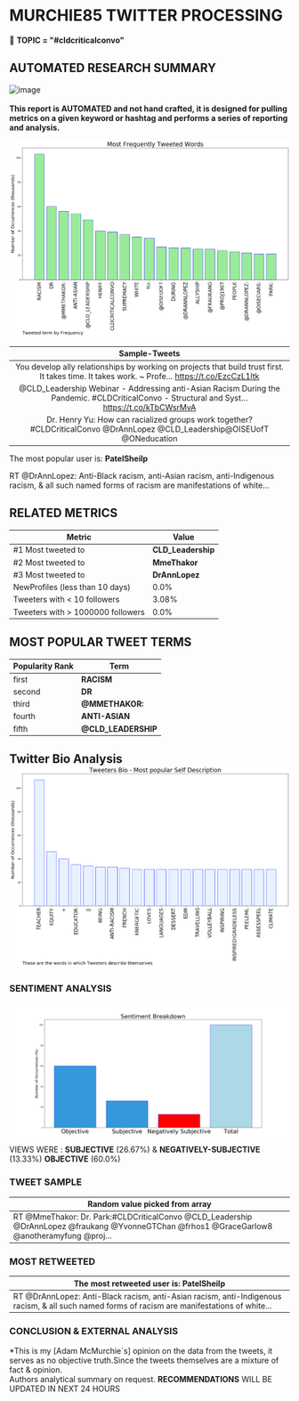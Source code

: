 # MURCHIE85 TWITTER PROCESSING 
&#x1F34E; **TOPIC = "#cldcriticalconvo"**

## AUTOMATED RESEARCH SUMMARY

![image](https://marketingplatform.google.com/about/static/images/gmp/analytics-smb-benefit.jpg)
<br></br>
<b> This report is AUTOMATED and not hand crafted, it is designed for pulling metrics on a given keyword or hashtag and performs a series of reporting and analysis.</b>



![image](TWEETS.png)



|                **Sample-Tweets**        |
| :-------------: |
| You develop ally relationships by working on projects that build trust first. It takes time. It takes work. ~ Profe… https://t.co/EzcCzL1ltk |
| @CLD_Leadership Webinar - Addressing anti-Asian Racism During the Pandemic. #CLDCriticalConvo - Structural and Syst… https://t.co/kTbCWsrMvA |
| Dr. Henry Yu: How can racialized groups work together? #CLDCriticalConvo @DrAnnLopez @CLD_Leadership@OISEUofT @ONeducation |

The most popular user is: **PatelSheilp**
<div class="alert alert-block alert-danger"> RT @DrAnnLopez: Anti-Black racism, anti-Asian racism, anti-Indigenous racism, &amp; all such named forms of racism are manifestations of white…</div>

## RELATED METRICS<br>
| Metric | Value |
| ------------- | ------------- |
| #1 Most tweeted to  | **CLD_Leadership** |
| #2 Most tweeted to  | **MmeThakor** |
| #3 Most tweeted to  | **DrAnnLopez** |
| NewProfiles (less than 10 days) | 0.0%  |
| Tweeters with < 10 followers  | 3.08%|
| Tweeters with > 1000000 followers  | 0.0%  |



## MOST POPULAR TWEET TERMS 


| Popularity Rank  | Term |
| ------------- | ------------- |
| first  | **RACISM**  |
| second  | **DR**  |
| third  | **@MMETHAKOR:** |
| fourth  | **ANTI-ASIAN**  |
| fifth  | **@CLD_LEADERSHIP**  |


## Twitter Bio Analysis![image](BIO.png)
### SENTIMENT ANALYSIS
![image](sentiment.png)
VIEWS WERE : **SUBJECTIVE**  (26.67%) & **NEGATIVELY-SUBJECTIVE** (13.33%) **OBJECTIVE** (60.0%)

### TWEET SAMPLE 
| Random value picked from array |
| ------------- |
|RT @MmeThakor: Dr. Park:#CLDCriticalConvo @CLD_Leadership @DrAnnLopez @fraukang @YvonneGTChan @frhos1 @GraceGarlow8 @anotheramyfung @proj… |

### MOST RETWEETED 

| The most retweeted user is: **PatelSheilp**  |
| ------------- |
| RT @DrAnnLopez: Anti-Black racism, anti-Asian racism, anti-Indigenous racism, &amp; all such named forms of racism are manifestations of white… |

### CONCLUSION & EXTERNAL ANALYSIS

*This is my [Adam McMurchie`s] opinion on the data from the tweets, it serves as no objective truth.Since the tweets themselves are a mixture of fact & opinion.<br>
Authors analytical summary on request.
**RECOMMENDATIONS** WILL BE UPDATED IN NEXT  24 HOURS <br>